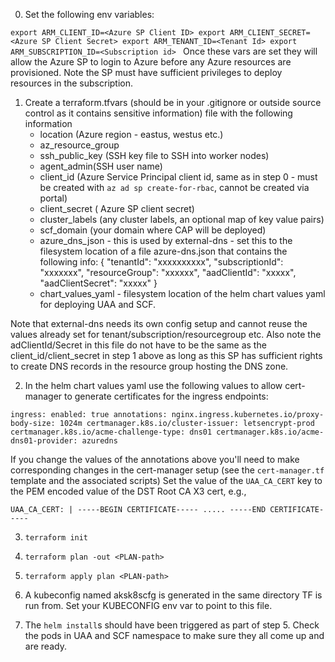 0. Set the following env variables:

`export ARM_CLIENT_ID=<Azure SP Client ID>
 export ARM_CLIENT_SECRET=<Azure SP Client Secret>
 export ARM_TENANT_ID=<Tenant Id>
 export ARM_SUBSCRIPTION_ID=<Subscription id>
 `
 Once these vars are set they will allow the Azure SP to login to Azure before any Azure resources are provisioned. Note the SP must have sufficient privileges to deploy resources in the subscription.


1. Create a terraform.tfvars (should be in your .gitignore or outside source control as it contains sensitive information) file with the following information
    -  location (Azure region - eastus, westus etc.)
    -  az_resource_group 
    -  ssh_public_key (SSH key file to SSH into worker nodes)
    -  agent_admin(SSH user name)
    -  client_id (Azure Service Principal client id, same as in step 0 - must be created with `az ad sp create-for-rbac`, cannot be created via portal)  
    -  client_secret ( Azure SP client secret)
    - cluster_labels (any cluster labels, an optional map of key value pairs)
    - scf_domain (your domain where CAP will be deployed)
    - azure_dns_json - this is used by external-dns - set this to the filesystem location of  a file azure-dns.json that contains the following info:
    {
        "tenantId": "xxxxxxxxxx",
        "subscriptionId": "xxxxxxx",
        "resourceGroup": "xxxxxx",
        "aadClientId": "xxxxx",
        "aadClientSecret": "xxxxx"
    }
    - chart_values_yaml - filesystem location of the helm chart values yaml for deploying UAA and SCF.

Note that external-dns needs its own config setup and cannot reuse the values already set for tenant/subscription/resourcegroup etc. Also note the adClientId/Secret in this file do not have to be the same as the client_id/client_secret in step 1 above as long as this SP has sufficient rights to create DNS records in the resource group hosting the DNS zone.

2. In the helm chart values yaml use the following values to allow cert-manager to generate certificates for the ingress endpoints:

`ingress:
  enabled: true
  annotations:
    nginx.ingress.kubernetes.io/proxy-body-size: 1024m
    certmanager.k8s.io/cluster-issuer: letsencrypt-prod
    certmanager.k8s.io/acme-challenge-type: dns01
    certmanager.k8s.io/acme-dns01-provider: azuredns
`

If you change the values of the annotations above you'll need to make corresponding changes in the cert-manager setup (see the `cert-manager.tf` template and the associated scripts)
Set the value of the `UAA_CA_CERT` key to the PEM encoded value of the DST Root CA X3 cert, e.g.,

`UAA_CA_CERT: |
    -----BEGIN CERTIFICATE-----
    .....
    -----END CERTIFICATE-----
`

3. `terraform init`

4. `terraform plan -out <PLAN-path>`

5. `terraform apply plan <PLAN-path>`

6. A kubeconfig named aksk8scfg is generated in the same directory TF is run from. Set your KUBECONFIG env var to point to this file.

7. The `helm install`s should have been triggered as part of step 5. Check the pods in UAA and SCF namespace to make sure they all come up and are ready. 
